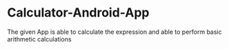 # Calculator-Android-App
The given App is able to calculate the expression and able to perform basic arithmetic calculations
